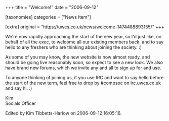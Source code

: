 +++
title = "Welcome!"
date = "2006-09-12"

[taxonomies]
categories = ["News Item"]

[extra]
original = "https://uwcs.co.uk/news/welcome-1474488893155/"
+++

We're now rapidly approaching the start of the new year, so I'd just like, on behalf of all the exec, to welcome all our existing members back, and to say hello to any freshers who are thinking about joining the society. :)

As some of you may know, the new website is now almost ready, and should be going live reasonably soon, so expect to see a new look. We also have brand new forums, which we invite any and all to sign up for and use.

To anyone thinking of joining us, if you use IRC and want to say hello before the start of the new term, feel free to drop by \#compsoc on irc.uwcs.co.uk and say hi. :)

Kim  
Socials Officer

Edited by Kim Tibbetts-Harlow on 2006-09-12 16:05:16.

